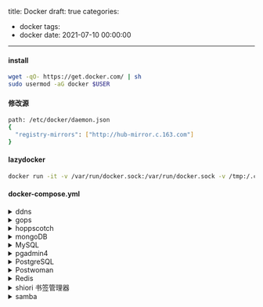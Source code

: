 title: Docker
draft: true
categories:
  - docker
tags:
  - docker
date: 2021-07-10 00:00:00
---
#### install
```sh
wget -qO- https://get.docker.com/ | sh
sudo usermod -aG docker $USER
```

#### 修改源 
```sh
path: /etc/docker/daemon.json
{
  "registry-mirrors": ["http://hub-mirror.c.163.com"]
}
```
#### lazydocker
```sh
docker run -it -v /var/run/docker.sock:/var/run/docker.sock -v /tmp:/.config/jesseduffield/lazydocker lazyteam/lazydocker
```

#### docker-compose.yml 
<details><summary> ddns </summary>
```sh
version: '3.1'
services:
  ddns:
    image: sanjusss/aliyun-ddns
    restart: always
    network_mode: "host"
    environment:
      #  https://usercenter.console.aliyun.com/
      AKID: 
      AKSCT: 
      DOMAIN: 
      REDO: 30
      TTL: 600
      TIMEZONE: 8.0
      TYPE: A,AAAA
```

</details>

<details><summary> gops </summary>
  ```sh
version: '3'
services:
  db:
    image: postgres:11-alpine
    restart: unless-stopped
    environment:
      POSTGRES_USER: 'gogs'
      POSTGRES_PASSWORD: 'gogs'
      POSTGRES_DB: 'postgres'
    ports:
      - "5432:5432"
    networks:
      - gogs_net
    volumes:
      - ./data/postgres_data:/var/lib/postgresql/data

  gogs:
    image: gogs/gogs:latest
    networks:
      - gogs_net
    depends_on:
      - db
    links:
      - db
    ports:
      - "10022:22"
      - "10080:3000"
    restart: unless-stopped
    volumes:
      - ./data/gogs_data:/data:rw

networks:
  gogs_net:
    driver: bridge
```

</details>

<details><summary> httpbin </summary>
```sh
docker run -p 80:80 kennethreitz/httpbin
http://127.0.0.1/get?show_env=1
```
</details>


<details><summary> hoppscotch </summary>
```sh
docker run --rm --name hoppscotch -p 3000:3000 hoppscotch/hoppscotch:latest
```
</details>


<details><summary> mongoDB </summary>
  
```sh
# .env
MONGO_ROOT_USER=username
MONGO_ROOT_PASSWORD=password
MONGODB_URL=mongodb://username:password@mongo:27017
```
  
```sh
# mongo.yml
version: '3.1'

services:

  mongo:
    image: mongo
    restart: always
    ports:
      - 27017:27017
    environment:
      - MONGO_INITDB_ROOT_USERNAME=${MONGO_ROOT_USER}
      - MONGO_INITDB_ROOT_PASSWORD=${MONGO_ROOT_PASSWORD}
    volumes:
      - ./data/mongo:/data/db

  mongo-express:
    image: mongo-express
    restart: always
    ports:
      - 8081:8081
    links:
      - mongo
    environment:
      - ME_CONFIG_MONGODB_URL=${MONGODB_URL}
      - ME_CONFIG_BASICAUTH_USERNAME=${MONGO_ROOT_USER}
      - ME_CONFIG_BASICAUTH_PASSWORD=${MONGO_ROOT_PASSWORD}

```

</details>


<details><summary> MySQL </summary>
```sh
version: '3.1'

services:

  db:
    image: mysql
    restart: always
    ports:
      - 3306:3306
    environment:
      MYSQL_ROOT_PASSWORD: root
      MYSQL_DATABASE: test
    volumes:
      - ./mysql_data:/var/lib/mysql
```


 linux配置
```sh
/etc/mysql/my.cnf:

[client]
default-character-set = utf8

[mysqld]
default-storage-engine = INNODB
character-set-server = utf8
collation-server = utf8_general_ci
```


 others
```sh
protected-mode yes

mysqldump -u root -p --all-databases > data.txt
source data.txt

create database testdb default charset utf8 COLLATE utf8_general_ci;

http://docs.peewee-orm.com/en/latest/peewee/playhouse.html#pwiz-a-model-generator
```

</details>


<details><summary>pgadmin4</summary>
  ```sh
version: '3.5'
services:
  pgadmin:
    container_name: pgadmin4_container
    image: dpage/pgadmin4
    restart: always
    environment:
      PGADMIN_DEFAULT_EMAIL: xx@xx.com
      PGADMIN_DEFAULT_PASSWORD: password
    ports:
      - "80:80"
```

</details>


<details><summary> PostgreSQL </summary>
  
```sh
version: '3'
services:
  db:
    image: postgres:10-alpine
    restart: always
    ports:
      - 5432:5432
    environment:
      POSTGRES_PASSWORD: 'password'
      POSTGRES_USER: 'user'
      POSTGRES_DB: 'postgres'
      PGDATA: '/var/lib/postgresql/data'
    volumes:
      - ./postgres:/var/lib/postgresql/data

  admin:
    image: adminer
    restart: always
    depends_on: 
      - db
    ports:
      - 8080:8080

```

可视化工具推荐
```sh
docker run -d -e SESSIONS=true -p 8081:8081 sosedoff/pgweb

# mac
tableplus
```

在linux 中安装
```sh
sudo apt-get install postgresql-client
sudo apt-get install postgresql
# sudo apt-get install pgadmin3
# pgcli

sudo adduser dbuser
sudo su - postgres
# sudo -u postgres psql
psql
\password postgres
CREATE USER dbuser WITH PASSWORD 'password';
CREATE DATABASE exampledb OWNER dbuser;
GRANT ALL PRIVILEGES ON DATABASE exampledb to dbuser;

psql -U dbuser -d exampledb -h 127.0.0.1 -p 5432
psql exampledb
# psql exampledb < exampledb.sql  #恢复外部数据
pg_dump -U username -h localhost databasename >> sqlfile.sql

sudo vi /etc/postgresql/9.5/main/postgresql.conf
sudo gedit /etc/postgresql/9.5/main/pg_hba.conf		host all all 0.0.0.0/0 md5
sudo /etc/init.d/postgresql restart

```

查询有外键的数据
```sh
select count(*) from "case" where court_id in (select id from court where province ='');
```

导出数据结构
```sh
python -m pwiz -e postgresql -u user -P db > model.py
python -m pwiz -e mysql -H 192.168.1.x -u root -P dbname > model.py

```

</details>


<details><summary> Postwoman </summary>
  ```sh
docker run -p 3000:3000 liyasthomas/postwoman:latest
  ```
</details>


<details><summary> Redis </summary>

redis 及其持久化
```sh
# redis.conf
requirepass 123456
appendonly yes
daemonize no
```

```sh
version: '3'
services:
  redis:
      image: redis
      restart: unless-stopped
      # command: redis-server --requirepass 123456
      command: redis-server /usr/local/etc/redis/redis.conf
      ports:
        - 6379:6379
      volumes:
        - ./redis.conf:/usr/local/etc/redis/redis.conf
        - ./data/redis:/data/
```

</details>


<details><summary>shiori 书签管理器</summary>


```sh
# 原链接 https://github.com/go-shiori/shiori/
# loginuser: shiori 	
# passwd: gopher
version: "2.1"
services:
  shiori:
    image: nicholaswilde/shiori:latest
    container_name: shiori-default
    environment:
      TZ: Asia/Shanghai
      PUID: 1000
      PGID: 1000
      SHIORI_PG_HOST: db
      SHIORI_PG_PORT: 5432
      SHIORI_PG_USER: user
      SHIORI_PG_PASS: password
      SHIORI_PG_NAME: ""
    ports:
      - 8080:8080
    restart: unless-stopped
    volumes:
      - ./data/shiori:/data
    depends_on:
      - db
  db:
    image: postgres
    restart: always
    environment:
      POSTGRES_USER: user
      POSTGRES_PASSWORD: password
    volumes:
      - ./data/shiori_postgres:/var/lib/postgresql/data

```
</details>

<details><summary>samba</summary>
```sh
version: '3.4'

services:
  samba:
    image: dperson/samba
    environment:
      TZ: 'EST5EDT'
    networks:
      - default
    ports:
      - "137:137/udp"
      - "138:138/udp"
      - "139:139/tcp"
      - "445:445/tcp"
    read_only: true
    tmpfs:
      - /tmp
    restart: unless-stopped
    stdin_open: true
    tty: true
    volumes:
      - /data:/mnt:z
    command: '-s "Volume;/mnt;yes;no;no;USER" -u "USER;PASSWORD" -p'
   ```
</details>
